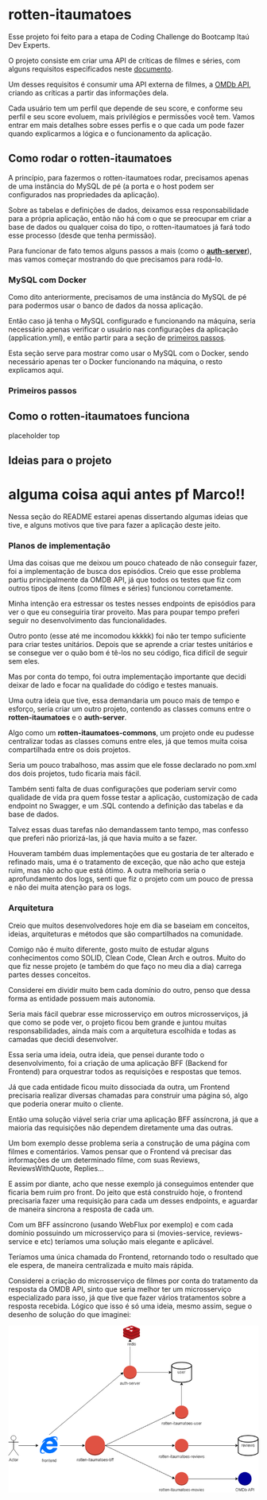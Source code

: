 # rotten-itaumatoes

Esse projeto foi feito para a etapa de Coding Challenge do Bootcamp Itaú Dev Experts.  

O projeto consiste em criar uma API de críticas de filmes e séries, com alguns requisitos especificados neste [documento](linkdodrive).  

Um desses requisitos é consumir uma API externa de filmes, a [OMDb API](https://www.omdbapi.com/), criando as críticas a partir das informações dela.  

Cada usuário tem um perfil que depende de seu score, e conforme seu perfil e seu score evoluem, mais privilégios e permissões você tem.  Vamos entrar em mais detalhes sobre esses perfis e o que cada um pode fazer quando explicarmos a lógica e o funcionamento da aplicação.  

## Como rodar o rotten-itaumatoes

A princípio, para fazermos o rotten-itaumatoes rodar, precisamos apenas de uma instância do MySQL de pé (a porta e o host podem ser configurados nas propriedades da aplicação).  

Sobre as tabelas e definições de dados, deixamos essa responsabilidade para a própria aplicação, então não há com o que se preocupar em criar a base de dados ou qualquer coisa do tipo, o rotten-itaumatoes já fará todo esse processo (desde que tenha permissão).  

Para funcionar de fato temos alguns passos a mais (como o [**auth-server**](https://github.com/trepudox/auth-server)), mas vamos começar mostrando do que precisamos para rodá-lo.  

### MySQL com Docker

Como dito anteriormente, precisamos de uma instância do MySQL de pé para podermos usar o banco de dados da nossa aplicação.  

Então caso já tenha o MySQL configurado e funcionando na máquina, seria necessário apenas verificar o usuário nas configurações da aplicação (application.yml), e então partir para a seção de [primeiros passos](https://github.com/trepudox/rotten-itaumatoes#primeiros-passos).  

Esta seção serve para mostrar como usar o MySQL com o Docker, sendo necessário apenas ter o Docker funcionando na máquina, o resto explicamos aqui.  



### Primeiros passos

## Como o rotten-itaumatoes funciona

placeholder top

## Ideias para o projeto

# alguma coisa aqui antes pf Marco!!  
Nessa seção do README estarei apenas dissertando algumas ideias que tive, e alguns motivos que tive para fazer a aplicação deste jeito.

### Planos de implementação

Uma das coisas que me deixou um pouco chateado de não conseguir fazer, foi a implementação de busca dos episódios. Creio que esse problema partiu principalmente da OMDB API, já que todos os testes que fiz com outros tipos de itens (como filmes e séries) funcionou corretamente.

Minha intenção era estressar os testes nesses endpoints de episódios para ver o que eu conseguiria tirar proveito.
Mas para poupar tempo preferi seguir no desenvolvimento das funcionalidades.   

Outro ponto (esse até me incomodou kkkkk) foi não ter tempo suficiente para criar testes unitários. Depois que se aprende a criar testes unitários e se consegue ver o quão bom é tê-los no seu código, fica difícil de seguir sem eles.

Mas por conta do tempo, foi outra implementação importante que decidi deixar de lado e focar na qualidade do código e testes manuais.

Uma outra ideia que tive, essa demandaria um pouco mais de tempo e esforço, seria criar um outro projeto, contendo as classes comuns entre o **rotten-itaumatoes** e o **auth-server**.  

Algo como um **rotten-itaumatoes-commons**, um projeto onde eu pudesse centralizar todas as classes comuns entre eles, já que temos muita coisa compartilhada entre os dois projetos.  

Seria um pouco trabalhoso, mas assim que ele fosse declarado no pom.xml dos dois projetos, tudo ficaria mais fácil.

Também senti falta de duas configurações que poderiam servir como qualidade de vida pra quem fosse testar a aplicação, customização de cada endpoint no Swagger, e um .SQL contendo a definição das tabelas e da base de dados.  

Talvez essas duas tarefas não demandassem tanto tempo, mas confesso que preferi não priorizá-las, já que havia muito a se fazer.  

Houveram também duas implementações que eu gostaria de ter alterado e refinado mais, uma é o tratamento de exceção, que não acho que esteja ruim, mas não acho que está ótimo. 
A outra melhoria seria o aprofundamento dos logs, senti que fiz o projeto com um pouco de pressa e não dei muita atenção para os logs.

### Arquitetura

Creio que muitos desenvolvedores hoje em dia se baseiam em conceitos, ideias, arquiteturas e métodos que são compartilhados na comunidade.  

Comigo não é muito diferente, gosto muito de estudar alguns conhecimentos como SOLID, Clean Code, Clean Arch e outros. 
Muito do que fiz nesse projeto (e também do que faço no meu dia a dia) carrega partes desses conceitos.

Considerei em dividir muito bem cada domínio do outro, penso que dessa forma as entidade possuem mais autonomia.  

Seria mais fácil quebrar esse microsserviço em outros microsserviços, já que como se pode ver, o projeto ficou bem grande e juntou muitas responsabilidades, ainda mais com a arquitetura escolhida e todas as camadas que decidi desenvolver.  

Essa seria uma ideia, outra ideia, que pensei durante todo o desenvolvimento, foi a criação de uma aplicação BFF (Backend for Frontend) para orquestrar todos as requisições e respostas que temos.  

Já que cada entidade ficou muito dissociada da outra, um Frontend precisaria realizar diversas chamadas para construir uma página só, algo que poderia onerar muito o cliente.  

Então uma solução viável seria criar uma aplicação BFF assíncrona, já que a maioria das requisições não dependem diretamente uma das outras.  

Um bom exemplo desse problema seria a construção de uma página com filmes e comentários.
Vamos pensar que o Frontend vá precisar das informações de um determinado filme, com suas Reviews, ReviewsWithQuote, Replies...

E assim por diante, acho que nesse exemplo já conseguimos entender que ficaria bem ruim pro front. 
Do jeito que está construído hoje, o frontend precisaria fazer uma requisição para cada um desses endpoints, e aguardar de maneira sincrona a resposta de cada um.  

Com um BFF assíncrono (usando WebFlux por exemplo) e com cada domínio possuindo um microsserviço para si (movies-service, reviews-service e etc) teríamos uma solução mais elegante e aplicável.  

Teríamos uma única chamada do Frontend, retornando todo o resultado que ele espera, de maneira centralizada e muito mais rápida.  

Considerei a criação do microsserviço de filmes por conta do tratamento da resposta da OMDB API, sinto que seria melhor ter um microsserviço especializado para isso, já que tive que fazer vários tratamentos sobre a resposta recebida.
Lógico que isso é só uma ideia, mesmo assim, segue o desenho de solução do que imaginei:  

<p align="center"><img src="sketch-diagram.png" alt="Sketch Diagram"></p>
